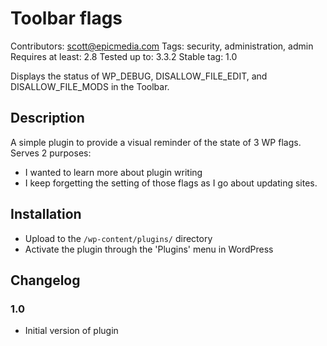 # Toolbar flags
Contributors: scott@epicmedia.com
Tags: security, administration, admin 
Requires at least: 2.8
Tested up to: 3.3.2
Stable tag: 1.0

Displays the status of WP_DEBUG, DISALLOW_FILE_EDIT, and DISALLOW_FILE_MODS in the Toolbar.

## Description 

A simple plugin to provide a visual reminder of the state of 3 WP flags.  Serves 2 purposes:

- I wanted to learn more about plugin writing
- I keep forgetting the setting of those flags as I go about updating sites.

## Installation 

- Upload to the `/wp-content/plugins/` directory
- Activate the plugin through the 'Plugins' menu in WordPress

## Changelog 

### 1.0
* Initial version of plugin
